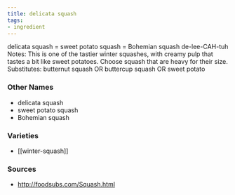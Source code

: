 ```yaml
---
title: delicata squash
tags:
- ingredient
---
```

delicata squash = sweet potato squash = Bohemian squash de-lee-CAH-tuh Notes: This is one of the tastier winter squashes, with creamy pulp that tastes a bit like sweet potatoes. Choose squash that are heavy for their size. Substitutes: butternut squash OR buttercup squash OR sweet potato

### Other Names

* delicata squash
* sweet potato squash
* Bohemian squash

### Varieties

* [[winter-squash]]

### Sources
* http://foodsubs.com/Squash.html
